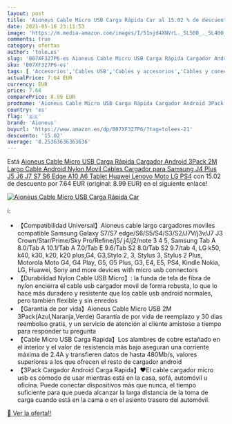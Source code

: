 ```yaml
---
layout: post
title: 'Aioneus Cable Micro USB Carga Rápida Car al 15.02 % de descuento'
date: 2021-05-16 23:11:53
image: 'https://m.media-amazon.com/images/I/51njd4XNVrL._SL500_._SL400_.jpg'
comments: true
category: ofertas
author: 'tole.es'
slug: 'B07XF327P6-es Aioneus Cable Micro USB Carga Rápida Cargador Android...'
sku: 'B07XF327P6-es'
tags: [ 'Accesorios','Cables USB','Cables y accesorios','Cables y conectores','Informática','aioneus','ps4', ]
actualPrice: 7.64 EUR
currency: EUR
price: 7.64
comparePrice: 8.99 EUR
prodname: 'Aioneus Cable Micro USB Carga Rápida Cargador Android 3Pack 2M Largo Cable Android Nylon Movil Cables Cargador para Samsung J4 Plus J5 J6 J7 S7 S6 Edge A10 A6 Tablet  Huawei  Lenovo  Moto  LG  PS4'
country: 'es'
flag: '🇪🇸'
brand: 'Aioneus'
buyurl: 'https://www.amazon.es/dp/B07XF327P6/?tag=tolees-21'
descuento: '15.02'
average: '8.25363636363636'
---
```


Está [Aioneus Cable Micro USB Carga Rápida Cargador Android 3Pack 2M Largo Cable Android Nylon Movil Cables Cargador para Samsung J4 Plus J5 J6 J7 S7 S6 Edge A10 A6 Tablet  Huawei  Lenovo  Moto  LG  PS4](https://www.amazon.es/dp/B07XF327P6/?tag=tolees-21) con 15.02 de descuento por 7.64 EUR (original: 8.99 EUR) en el siguiente enlace!

[![Aioneus Cable Micro USB Carga Rápida Car](https://m.media-amazon.com/images/I/51njd4XNVrL._SL500_._SL400_.jpg)](https://www.amazon.es/dp/B07XF327P6/?tag=tolees-21)

ℹ️:

- 【Compatibilidad Universal】Aioneus cable largo cargadores moviles compatible Samsung Galaxy S7/S7 edge/S6/S5/S4/S3/S2/J7V/j3v/J7 J3 Crown/Star/Prime/Sky Pro/Refine/j5/ j4/j2/note 3 4 5, Samsung Tab A 8.0/Tab A 10.1/Tab A 7.0/Tab E 9.6/Tab S2 8.0/Tab S2 9.7/tab 4, LG k50, k40, k30, k20, k20 plus,G4, G3,Stylo 2, 3, Stylus 3, Stylus 2 Plus, Motorola Moto G4, G4 Play, G5, G5 Plus, G3, E4, E5, PS4, Kindle Nokia, LG, Huawei, Sony and more devices with micro usb connectors
- 【Durabilidad Nylon Cable USB Micro】: la funda de tela de fibra de nylon encierra el cable usb cargador movil de forma robusta, lo que lo hace más duradero y resistente que los cable usb android normales, pero también flexible y sin enredos
- 【Garantía de por vida】Aioneus Cable Micro USB 2M 3Pack(Azul,Naranja,Verde) Garantía de por vida de reemplazo y 30 dias reembolso gratis, y un servicio de atención al cliente amistoso a tiempo para responder tu pregunta
- 【Cable Micro USB Carga Rapida】Los alambres de cobre estañado en el interior y el valor de resistencia más bajo aseguran una corriente máxima de 2.4A y transfieren datos de hasta 480Mb/s, valores superiores a los que ofrecen el resto de cargador android
- 【3Pack Cargador Android Carga Rapida】❤El cable cargador micro usb es cómodo de usar mientras está en la casa, sofá, automóvil u oficina. Puede conectar dispositivos más que nunca, el tiempo suficiente para que pueda alcanzar la larga distancia de la toma de carga cuando está en la cama o en el asiento trasero del automóvil.

[🛒 Ver la oferta!!](https://www.amazon.es/dp/B07XF327P6/?tag=tolees-21)
